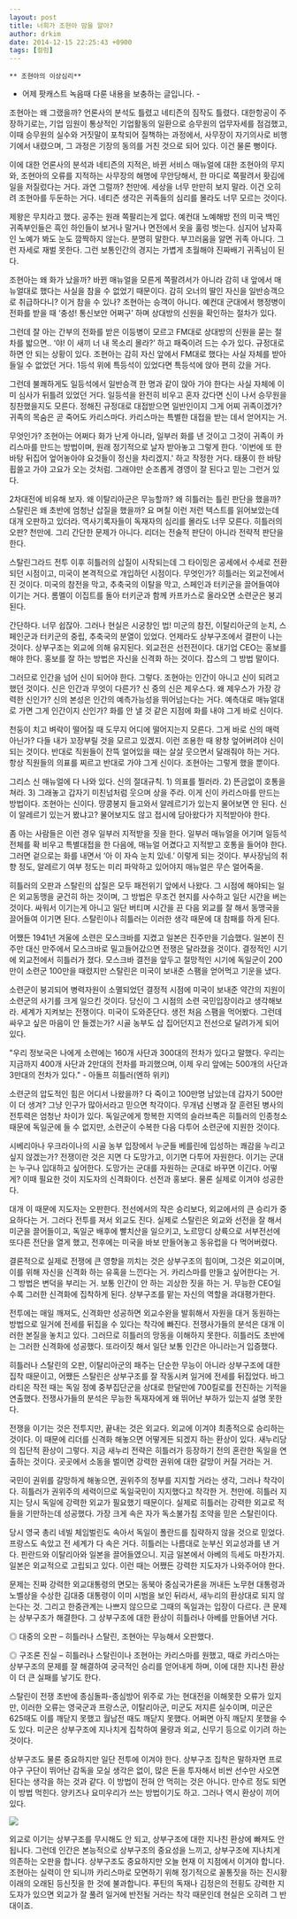 ```yaml
---
layout: post
title: 너희가 조현아 맘을 알아?
author: drkim
date: 2014-12-15 22:25:43 +0900
tags: [컬럼]
---
```

 


    ** 조현아의 이상심리** 

  


- 어제 팟캐스트 녹음때 다룬 내용을 보충하는 글입니다. - 

  


조현아는 왜 그랬을까? 언론사의 분석도 틀렸고 네티즌의 짐작도 틀렸다. 대한항공이 주장하기로는, 기업 임원이 통상적인 기업활동의 일환으로 승무원의 업무자세를 점검했고, 이때 승무원의 실수와 거짓말이 포착되어 질책하는 과정에서, 사무장이 자기의사로 비행기에서 내렸으며, 그 과정은 기장의 동의를 거친 것으로 되어 있다. 이건 물론 뻥이다. 

  


이에 대한 언론사의 분석과 네티즌의 지적은, 바뀐 서비스 매뉴얼에 대한 조현아의 무지와, 조현아의 오류를 지적하는 사무장의 해명에 무안당해서, 한 마디로 쪽팔려서 홧김에 일을 저질렀다는 거다. 과연 그럴까? 천만에. 세상을 너무 만만히 보지 말라. 이건 오히려 조현아를 두둔하는 거다. 네티즌 생각은 귀족들의 심리를 몰라도 너무 모르는 것이다. 

  


제왕은 무치라고 했다. 공주는 원래 쪽팔리는게 없다. 예컨대 노예해방 전의 미국 백인 귀족부인들은 흑인 하인들이 보거나 말거나 면전에서 옷을 훌렁 벗는다. 심지어 남자흑인 노예가 봐도 눈도 깜짝하지 않는다. 분명히 말한다. 부끄러움을 알면 귀족 아니다. 그런 자세로 재벌 못한다. 그런 보통인간의 경지는 가볍게 초월해야 진짜배기 귀족님이 된다. 

  


조현아는 왜 화가 났을까? 바뀐 매뉴얼을 모른게 쪽팔려서가 아니라 감히 내 앞에서 매뉴얼대로 했다는 사실을 참을 수 없었기 때문이다. 감히 오너의 딸인 자신을 일반승객으로 취급하다니? 이거 참을 수 있나? 조현아는 승객이 아니다. 예컨대 군대에서 행정병이 전화를 받을 때 ‘충성! 통신보안 어쩌구’ 하며 상대방의 신원을 확인하는 절차가 있다.

  


그런데 잘 아는 간부의 전화를 받은 이등병이 모르고 FM대로 상대방의 신원을 묻는 절차를 밟으면.. ‘야! 이 새끼 너 내 목소리 몰라?’ 하고 패죽이려 드는 수가 있다. 규정대로 하면 안 되는 상황이 있다. 조현아는 감히 자신 앞에서 FM대로 했다는 사실 자체를 받아들일 수 없었던 거다. 1등석 위에 특등석이 있었다면 특등석에 앉아 편히 갔을 거다.

  


그런데 불쾌하게도 일등석에서 일반승객 한 명과 같이 앉아 가야 한다는 사실 자체에 이미 심사가 뒤틀려 있었던 거다. 일등석을 완전히 비우고 혼자 갔다면 신이 나서 승무원을 칭찬했을지도 모른다. 정해진 규정대로 대접받으면 일반인이지 그게 어찌 귀족이겠가? 귀족의 목숨은 곧 죽어도 카리스마다. 카리스마는 특별한 대접을 받는 데서 얻어지는 거. 

  


무엇인가? 조현아는 어쩌다 화가 난게 아니라, 일부러 화를 낸 것이고 그것이 귀족이 카리스마를 만드는 방법이며, 원래 정기적으로 날자 받아놓고 그렇게 한다. '이번에 또 한 바탕 뒤집어 엎어놓아야 요것들이 정신을 차리겠지.' 하고 작정한 거다. 태풍이 한 바탕 휩쓸고 가야 고요가 오는 것처럼. 그래야만 순조롭게 경영이 잘 된다고 믿는 그런거 있다.

  


2차대전에 비유해 보자. 왜 이탈리아군은 무능할까? 왜 히틀러는 틀린 판단을 했을까? 스탈린은 왜 초반에 엄청난 삽질을 했을까? 요 며칠 이런 저런 텍스트를 읽어보았는데 대개 오판하고 있더라. 역사기록자들이 독재자의 심리를 몰라도 너무 모른다. 히틀러의 오판? 천만에. 그리 간단한 문제가 아니다. 리더는 전술적 판단이 아니라 전략적 판단을 한다.

  


스탈린그라드 전투 이후 히틀러의 삽질이 시작되는데 그 타이밍은 공세에서 수세로 전환되던 시점이고, 미국이 본격적으로 개입하던 시점이다. 무엇인가? 히틀러는 외교전에서 진 것이다. 미국의 참전을 막고, 추축국의 이탈을 막고, 스페인과 터키군을 끌어들여야 이기는 거다. 롬멜이 이집트를 돌아 터키군과 함께 카프카스로 올라오면 소련군은 붕괴된다. 

  


간단하다. 너무 쉽잖아. 그러나 현실은 시궁창인 법! 미군의 참전, 이탈리아군의 눈치, 스페인군과 터키군의 중립, 추축국의 분열이 있었다. 언제라도 상부구조에서 결판이 나는 것이다. 상부구조는 외교에 의해 유지된다. 외교전은 선전전이다. 대기업 CEO는 홍보를 해야 한다. 홍보를 잘 하는 방법은 자신을 신격화 하는 것이다. 잡스의 그 방법 말이다. 

  


그러므로 인간을 넘어 신이 되어야 한다. 그렇다. 조현아는 인간이 아니고 신이 되려고 했던 것이다. 신은 인간과 무엇이 다른가? 신 중의 신은 제우스다. 왜 제우스가 가장 강력한 신인가? 신의 본성은 인간의 예측가능성을 뛰어넘는다는 거다. 예측대로 매뉴얼대로 가면 그게 인간이지 신인가? 화를 안 낼 것 같은 지점에 화를 내야 그게 바로 신이다.

  


천둥이 치고 벼락이 떨어질 때 도무지 어디에 떨어지는지 모른다. 그게 바로 신의 매력 아닌가? 다들 내가 꼬장부릴 것을 모르고 있겠지. 이런 조용한 때 왕창 엎어버려야 신이 되는 것이다. 반대로 직원들이 잔뜩 얼어있을 때는 살살 웃으면서 달래줘야 하는 거다. 항상 직원들의 의표를 찌르고 반대로 가야 그게 신이다. 조현아는 그렇게 했을 뿐이다. 

  


그리스 신 매뉴얼에 다 나와 있다. 신의 절대규칙. 1) 의표를 찔러라. 2) 뜬금없이 호통을 쳐라. 3) 그래놓고 갑자기 미친넘처럼 웃으며 상을 주라. 이게 신이 카리스마를 만드는 방법이다. 조현아는 신이다. 땅콩봉지 들고와서 알레르기가 있는지 물어보면 안 된다. 신이 알레르기 있는거 봤냐고? 물어보지도 않고 접시에 담아왔다가 지적받아야 한다.

  


좀 아는 사람들은 이런 경우 일부러 지적받을 짓을 한다. 일부러 매뉴얼을 어기며 일등석 전체를 확 비우고 특별대접을 한 다음에, 매뉴얼 어겼다고 지적받고 호통을 들어야 한다. 그러면 겉으로는 화를 내면서 ‘아 이 자슥 눈치 있네.’ 이렇게 되는 것이다. 부사장님의 취향 정도, 알레르기 여부 정도는 미리 파악하고 있어야지 매뉴얼은 무슨 얼어죽을. 

  


히틀러의 오판과 스탈린의 삽질은 모두 패전위기 앞에서 나왔다. 그 시점에 해야되는 일은 외교동맹을 굳건히 하는 것이며, 그 방법은 무조건 현지를 사수하고 일단 시간을 버는 것이다. 싸워서 이기는게 아니고 일단 버티며 시간을 끈 다음 외교를 잘 해서 동맹국을 끌어들여 이기면 된다. 스탈린이나 히틀러는 이러한 생각 때문에 대 참패를 하게 된다. 

  


어쨌든 1941년 겨울에 소련은 모스크바를 지켰고 일본은 진주만을 기습했다. 일본이 진주만 대신 만주에서 모스크바로 밀고들어갔으면 전쟁은 달라졌을 것이다. 결정적인 시기에 외교전에서 히틀러가 졌다. 모스크바 결전을 앞두고 절망적인 시기에 독일군이 200만이 소련군 100만을 때렸지만 스탈린은 미국이 보내준 스팸을 얻어먹고 기운을 냈다.

  


소련군이 붕괴되어 병력자원이 소멸되었던 결정적 시점에 미국이 보내준 약간의 지원이 소련군의 사기를 크게 일으킨 것이다. 당신이 그 시점의 소련 국민입장이라고 생각해보라. 세계가 지켜보는 전쟁이다. 미국이 도와준단다. 생전 처음 스팸을 먹어봤다. 그런데 싸우고 싶은 마음이 안 들겠는가? 시골 농부도 삽 집어던지고 전선으로 달려가게 되어 있다. 

  


"우리 정보국은 나에게 소련에는 160개 사단과 300대의 전차가 있다고 말했다. 우리는 지금까지 400개 사단과 2만대의 전차를 파괴했으며, 이제 우리 앞에는 500개의 사단과 3만대의 전차가 있다." - 아돌프 히틀러(엔하 위키) 

  


소련군의 압도적인 힘은 어디서 나왔을까? 다 죽이고 100만명 남았는데 갑자기 500만이 더 생겨? 그냥 인구가 많아서라고 믿으면 착각이다. 무개념 신병과 잘 훈련된 병사의 전투력은 엄청난 차이가 있다. 독일군에게 항복한 지역의 슬라브족은 히틀러의 인종청소 때문에 독일군에 들 수 없지만, 소련군이 수복한 다음 다투어 소련군에 지원한 것이다. 

  


시베리아나 우크라이나의 시골 농부 입장에서 누군들 베를린에 입성하는 쾌감을 누리고 싶지 않겠는가? 전쟁이란 것은 지면 다 도망가고, 이기면 다투어 자원한다. 이기는 군대는 누구나 입대하고 싶어한다. 도망가는 군대를 자원하는 군대로 바꾸면 이긴다. 어떻게? 이때 필요한 것이 지도자의 신격화이다. 선전과 홍보다. 물론 실제로 이겨야 성공한다. 

  


대개 이 때문에 지도자는 오판한다. 전선에서의 작은 승리보다, 외교에서의 큰 승리가 중요하다는 거. 그러다 전투를 져서 외교도 진다. 실제로 스탈린은 외교와 선전을 잘 해서 미군을 끌어들이고, 독일군 배후에 빨치산을 일으키고, 노르망디 상륙으로 서부전선에 또다른 전단을 열게 했고, 전후에는 미국을 바보 만들어놓고 동유럽을 다 먹어버렸다. 

  


결론적으로 실제로 전쟁에 큰 영향을 끼치는 것은 상부구조의 힘이며, 그것은 외교이며, 이를 위해 자신을 신격화 하는 유혹을 느낀다는 거. 카리스마를 만들고 싶어한다는 거. 그 방법은 변덕을 부리는 거. 보통 인간이 안 하는 괴상한 짓을 하는 거. 무능한 CEO일수록 그러한 신격화에 집착하게 된다. 상부구조를 맡는 자신의 역할을 과대평가한다. 

  


전투에는 매일 깨져도, 신격화만 성공하면 외교수완을 발휘해서 자원을 대거 동원하는 방법으로 일거에 전세를 뒤집을 수 있다는 착각에 빠진다. 전쟁사가들의 분석은 대개 이러한 본질을 놓치고 있다. 그러므로 히틀러의 망동을 이해하지 못한다. 히틀러도 초반에는 그러한 신격화에 성공했다. 또라이짓 해서 일단 보통 인간은 아니라는거 입증했다. 

  


히틀러나 스탈린의 오판, 이탈리아군의 패주는 단순한 무능이 아니라 상부구조에 대한 집착 때문이고, 어쨌든 스탈린은 상부구조를 잘 작동시켜 일거에 전세를 뒤집었다. 바그라티온 작전 때는 독일 정예 중부집단군을 상대로 한달만에 700킬로를 전진하는 기적을 연출했다. 전쟁사가들의 분석은 무능한 독재자에게 왜 뛰어난 부하가 있는지 설명 못한다.

  


전쟁을 이기는 것은 전투지만, 끝내는 것은 외교다. 외교에 이겨야 최종적으로 승리하는 것이다. 이 때문에 리더를 신격화 해놓으면 어떻게든 되겠지 하는 환상이 있다. 새누리당의 집단적 환상이 그렇다. 지금 새누리 전략은 히틀러가 등장하기 전의 혼란한 독일을 연출하는 것이다. 곳곳에서 소동을 벌이면 강력한 권위에 대한 갈망이 커질 거라는 거.

  


국민이 권위를 갈망하게 해놓으면, 권위주의 정부를 지지할 거라는 생각, 그러나 착각이다. 히틀러가 권위주의 세력이므로 독일국민이 지지했다고 착각한 거. 천만에. 히틀러 지지는 당시 독일에 강력한 외교가 필요했기 때문이다. 실제로 히틀러는 강력한 외교로 적들을 기만하는데 성공했다. 가장 크게 속은 자가 독소불가침 조약을 믿은 스탈린이다.

  


당시 영국 총리 네빌 체임벌린도 속아서 독일이 폴란드를 침략하지 않을 것으로 믿었다. 프랑스도 속았고 전 세계가 다 속은 거다. 히틀러는 나름대로 눈부신 외교성과를 낸 거다. 핀란드와 이탈리아와 일본을 끌어들였으니. 지금 일본에서 아베의 득세도 마찬가지. 일본은 외교적으로 고립되고 있다. 이런 때는 어쨌든 강력한 지도자가 나와주어야 한다. 

  


문제는 진짜 강력한 외교대통령의 면모는 동북아 중심국가론을 꺼내든 노무현 대통령과 노벨상을 수상한 김대중 대통령이 이미 시범을 보인 뒤라서, 새누리의 환상대로 되지 않는다는 것. 그리고 한중관계는 나쁘지 않으므로 그때의 독일과는 입장이 다르다. 큰 문제는 상부구조가 해결한다. 그 상부구조에 대한 환상이 히틀러나 아베를 만들어낸 거다. 

  


◎ 대중의 오판 – 히틀러나 스탈린, 조현아는 무능해서 오판했다.  
      
◎ 구조론 진실 – 히틀러나 스탈린이나 조현아는 카리스마를 원했고, 때로 카리스마는 상부구조의 문제를 잘 해결하여 궁극적인 승리를 얻어내게 하며, 이에 대한 지나친 환상이 더 큰 실패를 낳기도 한다. 

  


스탈린이 전쟁 초반에 종심돌파-종심방어 위주로 가는 현대전을 이해못한 오류가 있지만, 이러한 오류는 영국군과 프랑스군, 이탈리아군, 미군도 저지른 실수이며, 미군은 625때도 이를 깨닫지 못했고 월남전 때도 깨닫지 못했다. 어쩌면 아직 깨닫지 못했을 수도 있다. 미군은 상부구조에 지나치게 집착하여 물량과 외교, 신무기 등으로 이기려 하는 것이다.

  


상부구조도 물론 중요하지만 일단 전투에 이겨야 한다. 상부구조 집착은 말하자면 프로야구 구단이 뛰어난 감독을 모실 생각은 없이, 많은 돈을 투자해서 비싼 선수만 사오면 된다는 생각을 하는 것과 같다. 이 방법이 전혀 안 먹히는 것은 아니다. 만수르 정도 되면 이 방법 먹힌다. 양키즈나 요미우리가 쓰는 방법이기도 하고. 그러나 역시 환상이 끼어 있다. 

  


  



 ![](/files/attach/images/199/591/546/111.JPG) 

  


외교로 이기는 상부구조를 무시해도 안 되고, 상부구조에 대한 지나친 환상에 빠져도 안 됩니다. 그런데 인간은 본능적으로 상부구조의 중요성을 느끼고, 상부구조에 지나치게 의존하는 오판을 합니다. 상부구조도 중요하지만 오늘 현재 이 지점에서 이겨야 합니다. 조현아는 실력이 안 되니까 카리스마로 모면하기 위해 정기적으로 꼴통짓을 하는 진시황 이래의 오래된 등신짓을 한 것에 불과합니다. 푸틴의 독재나 김정은의 전횡도 강력한 지도자가 있으면 외교가 잘 풀려 일거에 반전될 거라는 착각 때문인데 현실은 오히려 그 반대이죠.